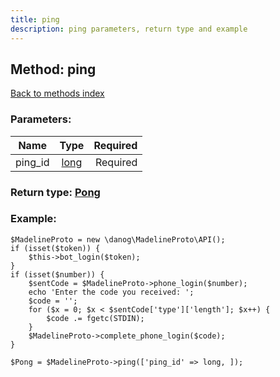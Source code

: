 ```yaml
---
title: ping
description: ping parameters, return type and example
---
```

## Method: ping  
[Back to methods index](index.md)


### Parameters:

| Name     |    Type       | Required |
|----------|:-------------:|---------:|
|ping\_id|[long](../types/long.md) | Required|


### Return type: [Pong](../types/Pong.md)

### Example:


```
$MadelineProto = new \danog\MadelineProto\API();
if (isset($token)) {
    $this->bot_login($token);
}
if (isset($number)) {
    $sentCode = $MadelineProto->phone_login($number);
    echo 'Enter the code you received: ';
    $code = '';
    for ($x = 0; $x < $sentCode['type']['length']; $x++) {
        $code .= fgetc(STDIN);
    }
    $MadelineProto->complete_phone_login($code);
}

$Pong = $MadelineProto->ping(['ping_id' => long, ]);
```